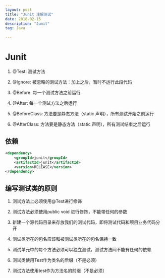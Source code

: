```yaml
---
layout: post
title: "Junit 注解测试"
date: 2018-02-15
description: "Junit"
tag: Java

---
```


# Junit


1. @Test: 测试方法

2. @Ignore: 被忽略的测试方法：加上之后，暂时不运行此段代码

3. @Before: 每一个测试方法之前运行

4. @After: 每一个测试方法之后运行

5. @BeforeClass: 方法要是静态方法（static 声明），所有测试开始之前运行

6. @AfterClass: 方法要是静态方法（static 声明），所有测试结束之后运行

 
## 依赖

```xml
<dependency>
	<groupId>junit</groupId>
	<artifactId>junit</artifactId>
	<version>RELEASE</version>
</dependency>
 ```

## 编写测试类的原则

1. 测试方法上必须使用@Test进行修饰

2. 测试方法必须使用public void 进行修饰，不能带任何的参数

3. 新建一个源代码目录来存放我们的测试代码，即将测试代码和项目业务代码分开

4. 测试类所在的包名应该和被测试类所在的包名保持一致

5. 测试单元中的每个方法必须可以独立测试，测试方法间不能有任何的依赖

6. 测试类使用Test作为类名的后缀（不是必须）

7. 测试方法使用test作为方法名的前缀（不是必须）


